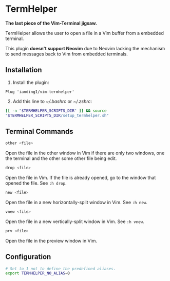 # TermHelper

**The last piece of the Vim-Terminal jigsaw.**

TermHelper allows the user to open a file in a Vim buffer from a embedded
terminal.

This plugin **doesn't support Neovim** due to Neovim lacking the mechanism to
send messages back to Vim from embedded terminals.

## Installation

1. Install the plugin:
```vim
Plug 'ianding1/vim-termhelper'
```
2. Add this line to *~/.bashrc* or *~/.zshrc*:
```bash
[[ -n "$TERMHELPER_SCRIPTS_DIR" ]] && source
"$TERMHELPER_SCRIPTS_DIR/setup_termhelper.sh"
```

## Terminal Commands

```bash
other <file>
```

Open the file in the other window in Vim if there are only two windows, one the
terminal and the other some other file being edit.

```bash
drop <file>
```

Open the file in Vim. If the file is already opened, go to the window that
opened the file. See `:h drop`.

```bash
new <file>
```

Open the file in a new horizontally-split window in Vim. See `:h new`.

```bash
vnew <file>
```

Open the file in a new vertically-split window in Vim. See `:h vnew`.

```bash
prv <file>
```

Open the file in the preview window in Vim.

## Configuration

```bash
# Set to 1 not to define the predefined aliases.
export TERMHELPER_NO_ALIAS=0
```

